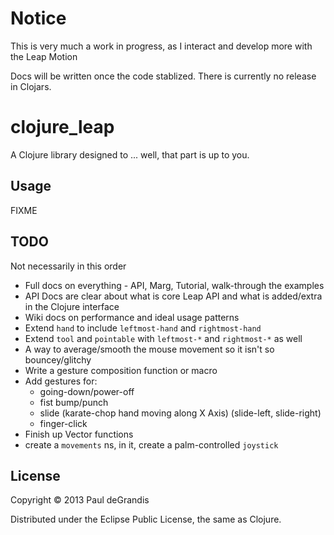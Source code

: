 # Notice
This is very much a work in progress, as I interact and develop more with the Leap Motion

Docs will be written once the code stablized.
There is currently no release in Clojars.

# clojure_leap

A Clojure library designed to ... well, that part is up to you.

## Usage

FIXME

## TODO

Not necessarily in this order 

 * Full docs on everything - API, Marg, Tutorial, walk-through the examples
 * API Docs are clear about what is core Leap API and what is added/extra in the Clojure interface
 * Wiki docs on performance and ideal usage patterns
 * Extend `hand` to include `leftmost-hand` and `rightmost-hand`
 * Extend `tool` and `pointable` with `leftmost-*` and `rightmost-*` as well
 * A way to average/smooth the mouse movement so it isn't so bouncey/glitchy
 * Write a gesture composition function or macro
 * Add gestures for:
   * going-down/power-off
   * fist bump/punch
   * slide (karate-chop hand moving along X Axis) (slide-left, slide-right)
   * finger-click
 * Finish up Vector functions
 * create a `movements` ns, in it, create a palm-controlled `joystick`

## License

Copyright © 2013 Paul deGrandis

Distributed under the Eclipse Public License, the same as Clojure.
